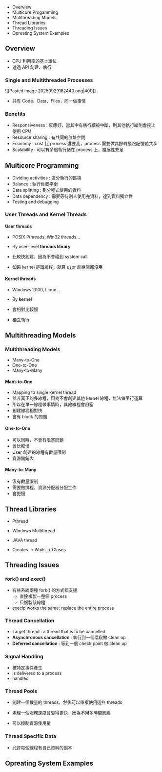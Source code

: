 - Overview
- Multicore Progamming
- Mutithreading Models
- Thread Libraries
- Threading Issues
- Opreating System Examples

## Overview
- CPU 利用率的基本單位
- 透過 API 創建、執行

### Single and Multithreaded Processes
![[Pasted image 20250929162440.png|400]]
- 共有 Code、Data、Files，同一做事情
### Benefits
+ Responsiveness : 反應好，當其中有執行續被中斷，則其他執行緒則會接上使用 CPU
+ Resource sharing : 有共同的位址空間
+ Economy : cost 比 process 還要高，process 需要做其餘轉換跟記憶體共享
+ Scalability : 可以有多個執行緒在 process 上，擴展性充足
## Multicore Programming
- Dividing activities : 區分執行的區塊
- Balance : 執行負載平衡
- Data splitting : 劃分程式使用的資料
- Data dependency : 需要等待別人使用完資料，達到資料獨立性
- Testing and debugging 
### User Threads and Kernel Threads
#### User threads
+ POSIX Pthreads, Win32 threads...
+ By user-level **threads library**

+ 比較快創建，因為不會碰到 system call
+ 如果 kernel 是單線程，就算 user 創幾個都沒用
#### Kernel threads
+ Windows 2000, Linux...
+ By **kernel**

+ 會相對比較慢
+ 獨立執行

## Multithreading Models
### Multithreading Models 
+ Many-to-One 
+ One-to-One
+ Many-to-Many

#### Mant-to-One
+ Mapping to single kernel thread
+ 並非真正的多線程，因為不會創建其他 kernel 線程，無法做平行運算
+ 所以在單一線程做事情時，其他線程會阻塞
+ 創建線程相對快
+ 會有 block 的問題

#### One-to-One 
+ 可以同時，不會有阻塞問題
+ 會比較慢
+ User 創建的線程有數量限制
+ 資源開銷大

#### Many-to-Many
+ 沒有數量限制
+ 需要做排程，資源分配器分配工作
+ 會更慢

## Thread Libraries
- Pthread
- Windows Multithread 
- JAVA thread

- Creates -> Waits -> Closes
## Threading Issues
### fork() and exec()
+ 有些系統兩種 fork() 的方式都支援
	+ 直接複製一整個 process 
	+ 只複製該線程
+ execlp works the same; replace the entire process
### Thread Cancellation
+ Target thread : a thread that is to be cancelled
+ **Asynchronous cancellation** : 執行到一個階段做 clean up
+ **Deferred cancellation** : 等到一個 check point 做 clean up

### Signal Handling
+ 被特定事件產生
+ is delivered to a process 
+ handled

### Thread Pools
+ 創建一個數量的 threads，然後可以重複使用這些 threads

+ 處理一個服務速度會變得更快，因為不用多時間創建
+ 可以控制資源使用量
### Thread Specific Data
- 允許每個線程有自己資料的副本
## Opreating System Examples
